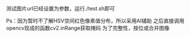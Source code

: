 测试图片url已经设置为参数，运行./test.sh即可

Ps：因为暂时不了解HSV空间红色像素值分布，所以采用AI辅助
之后直接调用opencv现成的函数cv2.inRange获取掩码
为了完整性，按位或合并图像